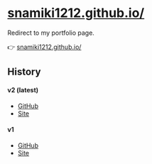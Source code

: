 # [snamiki1212.github.io/](https://snamiki1212.github.io/)

Redirect to my portfolio page.

👉 [snamiki1212.github.io/](https://snamiki1212.github.io/)

## History

#### v2 (latest)

- [GitHub](https://github.com/snamiki1212/v2)
- [Site](https://snamiki1212.github.io/v2)

#### v1

- [GitHub](https://github.com/snamiki1212/v1)
- [Site](https://snamiki1212.github.io/v1)

